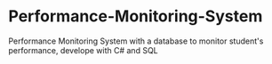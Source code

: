 # Performance-Monitoring-System
Performance Monitoring System with a database to monitor student's performance, develope with C# and SQL
